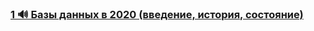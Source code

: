 ### [1 🔊 Базы данных в 2020 (введение, история, состояние)](https://www.youtube.com/watch?v=8RjT2VYBWNQ)

